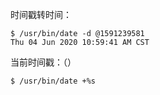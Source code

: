 时间戳转时间：

```
$ /usr/bin/date -d @1591239581
Thu 04 Jun 2020 10:59:41 AM CST
```

当前时间戳：（）

```
$ /usr/bin/date +%s
```

